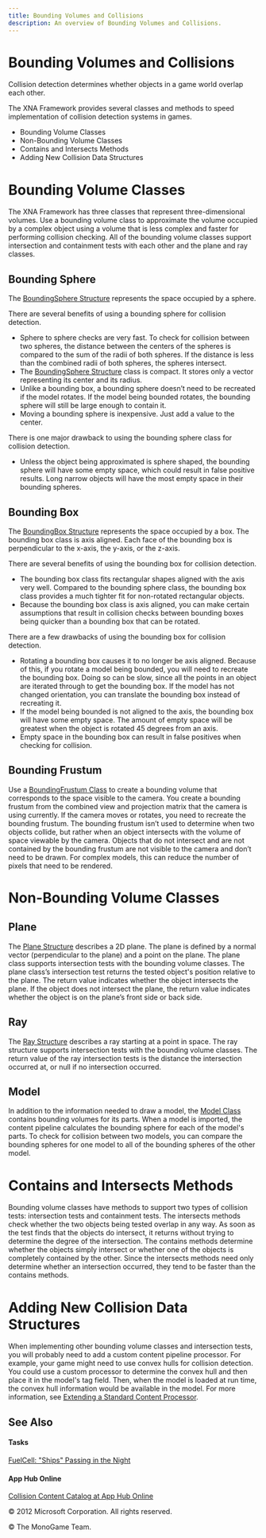```yaml
---
title: Bounding Volumes and Collisions
description: An overview of Bounding Volumes and Collisions.
---
```

# Bounding Volumes and Collisions

Collision detection determines whether objects in a game world overlap each other.

The XNA Framework provides several classes and methods to speed implementation of collision detection systems in games.

  - Bounding Volume Classes
  - Non-Bounding Volume Classes
  - Contains and Intersects Methods
  - Adding New Collision Data Structures

# Bounding Volume Classes

The XNA Framework has three classes that represent three-dimensional volumes. Use a bounding volume class to approximate the volume occupied by a complex object using a volume that is less complex and faster for performing collision checking. All of the bounding volume classes support intersection and containment tests with each other and the plane and ray classes.

## Bounding Sphere

The [BoundingSphere Structure](xref:Microsoft.Xna.Framework.BoundingSphere) represents the space occupied by a sphere.

There are several benefits of using a bounding sphere for collision detection.

  - Sphere to sphere checks are very fast. To check for collision between two spheres, the distance between the centers of the spheres is compared to the sum of the radii of both spheres. If the distance is less than the combined radii of both spheres, the spheres intersect.
  - The [BoundingSphere Structure](xref:Microsoft.Xna.Framework.BoundingSphere) class is compact. It stores only a vector representing its center and its radius.
  - Unlike a bounding box, a bounding sphere doesn’t need to be recreated if the model rotates. If the model being bounded rotates, the bounding sphere will still be large enough to contain it.
  - Moving a bounding sphere is inexpensive. Just add a value to the center.

There is one major drawback to using the bounding sphere class for collision detection.

  - Unless the object being approximated is sphere shaped, the bounding sphere will have some empty space, which could result in false positive results. Long narrow objects will have the most empty space in their bounding spheres.

## Bounding Box

The [BoundingBox Structure](bb195161.md) represents the space occupied by a box. The bounding box class is axis aligned. Each face of the bounding box is perpendicular to the x-axis, the y-axis, or the z-axis.

There are several benefits of using the bounding box for collision detection.

  - The bounding box class fits rectangular shapes aligned with the axis very well. Compared to the bounding sphere class, the bounding box class provides a much tighter fit for non-rotated rectangular objects.
  - Because the bounding box class is axis aligned, you can make certain assumptions that result in collision checks between bounding boxes being quicker than a bounding box that can be rotated.

There are a few drawbacks of using the bounding box for collision detection.

  - Rotating a bounding box causes it to no longer be axis aligned. Because of this, if you rotate a model being bounded, you will need to recreate the bounding box. Doing so can be slow, since all the points in an object are iterated through to get the bounding box. If the model has not changed orientation, you can translate the bounding box instead of recreating it.
  - If the model being bounded is not aligned to the axis, the bounding box will have some empty space. The amount of empty space will be greatest when the object is rotated 45 degrees from an axis.
  - Empty space in the bounding box can result in false positives when checking for collision.

## Bounding Frustum

Use a [BoundingFrustum Class](bb195165.md) to create a bounding volume that corresponds to the space visible to the camera. You create a bounding frustum from the combined view and projection matrix that the camera is using currently. If the camera moves or rotates, you need to recreate the bounding frustum. The bounding frustum isn’t used to determine when two objects collide, but rather when an object intersects with the volume of space viewable by the camera. Objects that do not intersect and are not contained by the bounding frustum are not visible to the camera and don’t need to be drawn. For complex models, this can reduce the number of pixels that need to be rendered.

# Non-Bounding Volume Classes

## Plane

The [Plane Structure](bb198451.md) describes a 2D plane. The plane is defined by a normal vector (perpendicular to the plane) and a point on the plane. The plane class supports intersection tests with the bounding volume classes. The plane class’s intersection test returns the tested object's position relative to the plane. The return value indicates whether the object intersects the plane. If the object does not intersect the plane, the return value indicates whether the object is on the plane’s front side or back side.

## Ray

The [Ray Structure](bb198582.md) describes a ray starting at a point in space. The ray structure supports intersection tests with the bounding volume classes. The return value of the ray intersection tests is the distance the intersection occurred at, or null if no intersection occurred.

## Model

In addition to the information needed to draw a model, the [Model Class](bb198092.md) contains bounding volumes for its parts. When a model is imported, the content pipeline calculates the bounding sphere for each of the model's parts. To check for collision between two models, you can compare the bounding spheres for one model to all of the bounding spheres of the other model.

# Contains and Intersects Methods

Bounding volume classes have methods to support two types of collision tests: intersection tests and containment tests. The intersects methods check whether the two objects being tested overlap in any way. As soon as the test finds that the objects do intersect, it returns without trying to determine the degree of the intersection. The contains methods determine whether the objects simply intersect or whether one of the objects is completely contained by the other. Since the intersects methods need only determine whether an intersection occurred, they tend to be faster than the contains methods.

# Adding New Collision Data Structures

When implementing other bounding volume classes and intersection tests, you will probably need to add a custom content pipeline processor. For example, your game might need to use convex hulls for collision detection. You could use a custom processor to determine the convex hull and then place it in the model's tag field. Then, when the model is loaded at run time, the convex hull information would be available in the model. For more information, see [Extending a Standard Content Processor](bb447748.md).

## See Also

#### Tasks

[FuelCell: "Ships" Passing in the Night](dd254739.md)  

#### App Hub Online

[Collision Content Catalog at App Hub Online](http://go.microsoft.com/fwlink/?linkid=128869)

© 2012 Microsoft Corporation. All rights reserved.  

© The MonoGame Team.